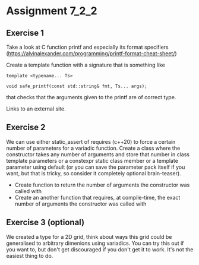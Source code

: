 # Assignment 7_2_2

## Exercise 1

Take a look at C function printf and especially its format specifiers
(https://alvinalexander.com/programming/printf-format-cheat-sheet/)

Create a template function with a signature that is something like

`template <typename... Ts>`

`void safe_printf(const std::string& fmt, Ts... args);`

that checks that the arguments given to the printf are of correct type.

Links to an external site.
## Exercise 2

We can use either static_assert of requires (c++20) to force a certain number
of parameters for a variadic function.  Create a class where the constructor
takes any number of arguments and store that number in class template parameters
or a constexpr static class member or a template parameter using default
(or you can save the parameter pack itself if you want, but that is tricky,
so consider it completely optional brain-teaser).

- Create function to return the number of arguments the constructor was called
with
- Create an another function that requires, at compile-time, the exact
number of arguments the constructor was called with
 

## Exercise 3 (optional)

We created a type for a 2D grid, think about ways this grid could be
generalised to arbitrary dimenions using variadics.  You can try this out
if you want to, but don't get discouraged if you don't get it to work.
It's not the easiest thing to do.

